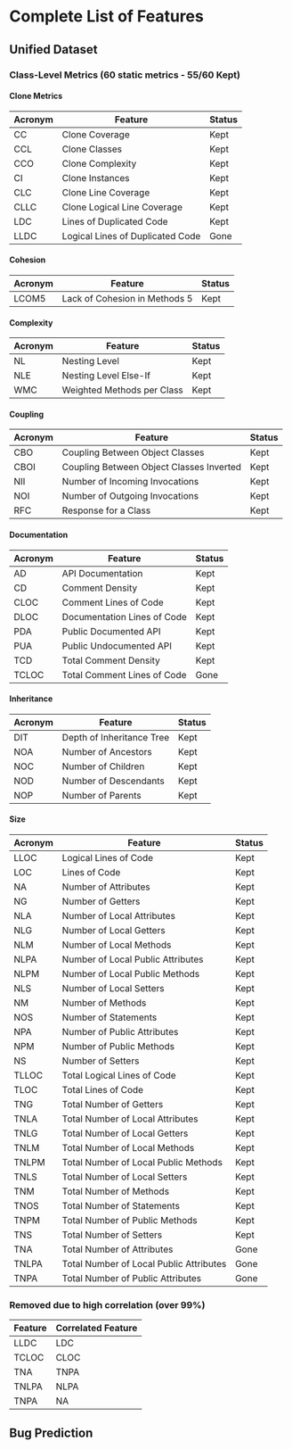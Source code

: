 # Complete List of Features

## Unified Dataset

### Class-Level Metrics (60 static metrics - 55/60 Kept)

#### Clone Metrics

| Acronym | Feature                                  | Status |
| ------- | ---------------------------------------- | ------ |
| CC      | Clone Coverage                           | Kept   |
| CCL     | Clone Classes                            | Kept   |
| CCO     | Clone Complexity                         | Kept   |
| CI      | Clone Instances                          | Kept   |
| CLC     | Clone Line Coverage                      | Kept   |
| CLLC    | Clone Logical Line Coverage              | Kept   |
| LDC     | Lines of Duplicated Code                 | Kept   |
| LLDC    | Logical Lines of Duplicated Code         | Gone   |

#### Cohesion

| Acronym | Feature                                  | Status |
| ------- | ---------------------------------------- | ------ |
| LCOM5   | Lack of Cohesion in Methods 5            | Kept   |

#### Complexity

| Acronym | Feature                                  | Status |
| ------- | ---------------------------------------- | ------ |
| NL      | Nesting Level                            | Kept   |
| NLE     | Nesting Level Else-If                    | Kept   |
| WMC     | Weighted Methods per Class               | Kept   |

#### Coupling

| Acronym | Feature                                  | Status |
| ------- | ---------------------------------------- | ------ |
| CBO     | Coupling Between Object Classes          | Kept   |
| CBOI    | Coupling Between Object Classes Inverted | Kept   |
| NII     | Number of Incoming Invocations           | Kept   |
| NOI     | Number of Outgoing Invocations           | Kept   |
| RFC     | Response for a Class                     | Kept   |

#### Documentation

| Acronym | Feature                                  | Status |
| ------- | ---------------------------------------- | ------ |
| AD      | API Documentation                        | Kept   |
| CD      | Comment Density                          | Kept   |
| CLOC    | Comment Lines of Code                    | Kept   |
| DLOC    | Documentation Lines of Code              | Kept   |
| PDA     | Public Documented API                    | Kept   |
| PUA     | Public Undocumented API                  | Kept   |
| TCD     | Total Comment Density                    | Kept   |
| TCLOC   | Total Comment Lines of Code              | Gone   |

#### Inheritance

| Acronym | Feature                                  | Status |
| ------- | ---------------------------------------- | ------ |
| DIT     | Depth of Inheritance Tree                | Kept   |
| NOA     | Number of Ancestors                      | Kept   |
| NOC     | Number of Children                       | Kept   |
| NOD     | Number of Descendants                    | Kept   |
| NOP     | Number of Parents                        | Kept   |

#### Size

| Acronym | Feature                                  | Status |
| ------- | ---------------------------------------- | ------ |
| LLOC    | Logical Lines of Code                    | Kept   |
| LOC     | Lines of Code                            | Kept   |
| NA      | Number of Attributes                     | Kept   |
| NG      | Number of Getters                        | Kept   |
| NLA     | Number of Local Attributes               | Kept   |
| NLG     | Number of Local Getters                  | Kept   |
| NLM     | Number of Local Methods                  | Kept   |
| NLPA    | Number of Local Public Attributes        | Kept   |
| NLPM    | Number of Local Public Methods           | Kept   |
| NLS     | Number of Local Setters                  | Kept   |
| NM      | Number of Methods                        | Kept   |
| NOS     | Number of Statements                     | Kept   |
| NPA     | Number of Public Attributes              | Kept   |
| NPM     | Number of Public Methods                 | Kept   |
| NS      | Number of Setters                        | Kept   |
| TLLOC   | Total Logical Lines of Code              | Kept   |
| TLOC    | Total Lines of Code                      | Kept   |
| TNG     | Total Number of Getters                  | Kept   |
| TNLA    | Total Number of Local Attributes         | Kept   |
| TNLG    | Total Number of Local Getters            | Kept   |
| TNLM    | Total Number of Local Methods            | Kept   |
| TNLPM   | Total Number of Local Public Methods     | Kept   |
| TNLS    | Total Number of Local Setters            | Kept   |
| TNM     | Total Number of Methods                  | Kept   |
| TNOS    | Total Number of Statements               | Kept   |
| TNPM    | Total Number of Public Methods           | Kept   |
| TNS     | Total Number of Setters                  | Kept   |
| TNA     | Total Number of Attributes               | Gone   |
| TNLPA   | Total Number of Local Public Attributes  | Gone   |
| TNPA    | Total Number of Public Attributes        | Gone   |

### Removed due to high correlation (over 99%)

| Feature | Correlated Feature |
|---------|--------------------|
| LLDC    | LDC                |
| TCLOC   | CLOC               |
| TNA     | TNPA               |
| TNLPA   | NLPA               |
| TNPA    | NA                 |

## Bug Prediction


